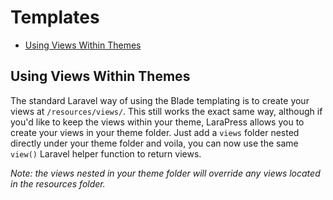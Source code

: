 # Templates

- [Using Views Within Themes](#using-views-within-themes)

<a name="using-views-within-themes"></a>
## Using Views Within Themes

The standard Laravel way of using the Blade templating is to create your views at `/resources/views/`. This still works
the exact same way, although if you'd like to keep the views within your theme, LaraPress allows you to create your views
in your theme folder. Just add a `views` folder nested directly under your theme folder and voila, you can now use the same
`view()` Laravel helper function to return views.

*Note: the views nested in your theme folder will override any views located in the resources folder.*